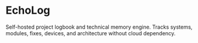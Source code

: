 # EchoLog
Self-hosted project logbook and technical memory engine. Tracks systems, modules, fixes, devices, and architecture without cloud dependency.
